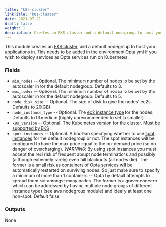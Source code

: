 ```yaml
---
title: "k8s-cluster"
linkTitle: "k8s-cluster"
date: 2021-07-21
draft: false
weight: 1
description: Creates an EKS cluster and a default nodegroup to host your applications in
---
```


This module creates an [EKS cluster](https://docs.aws.amazon.com/eks/latest/userguide/what-is-eks.html), and a default
nodegroup to host your applications in. This needs to be added in the environment Opta yml if you wish to deploy services
as Opta services run on Kubernetes.

### Fields

- `min_nodes` -- Optional. The minimum number of nodes to be set by the autoscaler in for the default nodegroup. Defaults to 3.
- `max_nodes` -- Optional. The minimum number of nodes to be set by the autoscaler in for the default nodegroup. Defaults to 5.
- `node_disk_size` -- Optional. The size of disk to give the nodes' ec2s. Defaults to 20(GB)
- `node_instance_type` -- Optional. The [ec2 instance type](https://aws.amazon.com/ec2/instance-types/) for the nodes. Defaults
  to t3.medium (highly unrecommended to set to smaller)
- `k8s_version` -- Optional. The Kubernetes version for the cluster. Must be [supported by EKS](https://docs.aws.amazon.com/eks/latest/userguide/kubernetes-versions.html)
- `spot_instances` -- Optional. A boolean specifying whether to use [spot instances](https://aws.amazon.com/ec2/spot/)
  for the default nodegroup or not. The spot instances will be configured to have the max price equal to the on-demand
  price (so no danger of overcharging). _WARNING_: By using spot instances you must accept the real risk of frequent abrupt
  node terminations and possibly (although extremely rarely) even full blackouts (all nodes die). The former is a small
  risk as containers of Opta services will be automatically restarted on surviving nodes. So just make sure to specify
  a minimum of more than 1 containers -- Opta by default attempts to spread them out amongst many nodes. The former
  is a graver concern which can be addressed by having multiple node groups of different instance types (see aws
  nodegroup module) and ideally at least one non-spot. Default false

### Outputs

None
